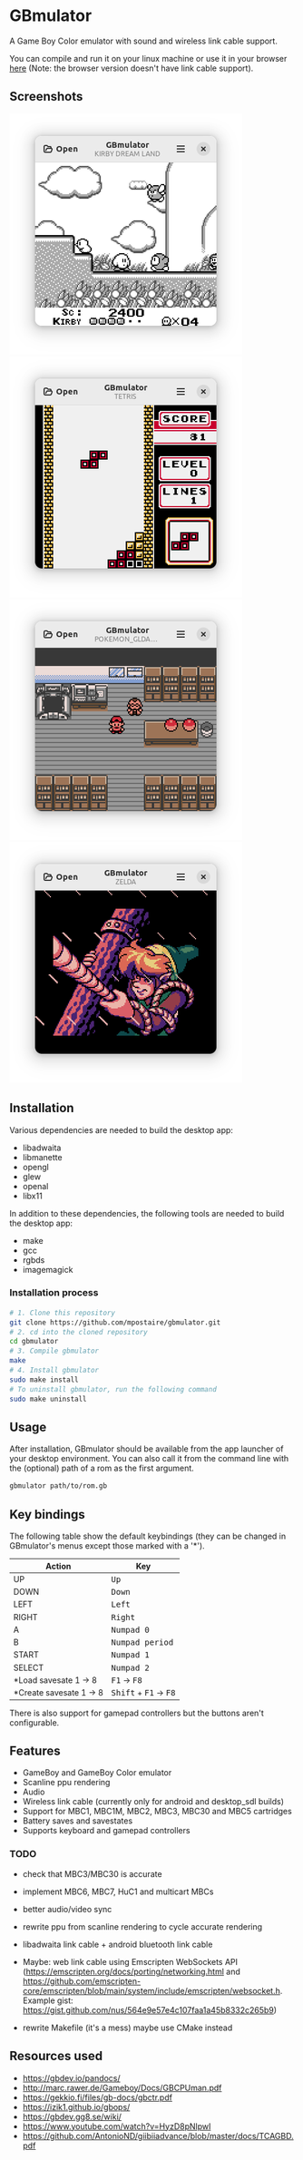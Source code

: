 # GBmulator
A Game Boy Color emulator with sound and wireless link cable support.

You can compile and run it on your linux machine or use it in your browser [here](https://mpostaire.github.io/gbmulator) (Note: the browser version doesn't have link cable support).

## Screenshots

![kirby_dream_land](images/kirby_dream_land.png)
![tetris_color](images/tetris_color.png)
![pokemon_gold](images/pokemon_gold.png)
![link_awakening](images/link_awakening.png)

## Installation

Various dependencies are needed to build the desktop app:

- libadwaita
- libmanette
- opengl
- glew
- openal
- libx11

In addition to these dependencies, the following tools are needed to build the desktop app:

- make
- gcc
- rgbds
- imagemagick

### Installation process

```sh
# 1. Clone this repository
git clone https://github.com/mpostaire/gbmulator.git
# 2. cd into the cloned repository
cd gbmulator
# 3. Compile gbmulator
make
# 4. Install gbmulator
sudo make install
# To uninstall gbmulator, run the following command
sudo make uninstall
```

## Usage
After installation, GBmulator should be available from the app launcher of your desktop environment.
You can also call it from the command line with the (optional) path of a rom as the first argument.
```sh
gbmulator path/to/rom.gb
```

## Key bindings

The following table show the default keybindings (they can be changed in GBmulator's menus except those marked with a '*').

| Action                 | Key                                              |
| ---------------------- | ------------------------------------------------ |
| UP                     | <kbd>Up</kbd>                                    |
| DOWN                   | <kbd>Down</kbd>                                  |
| LEFT                   | <kbd>Left</kbd>                                  |
| RIGHT                  | <kbd>Right</kbd>                                 |
| A                      | <kbd>Numpad 0</kbd>                              |
| B                      | <kbd>Numpad period</kbd>                         |
| START                  | <kbd>Numpad 1</kbd>                              |
| SELECT                 | <kbd>Numpad 2</kbd>                              |
| *Load savesate 1 → 8   | <kbd>F1</kbd> → <kbd>F8</kbd>                    |
| *Create savesate 1 → 8 | <kbd>Shift</kbd> + <kbd>F1</kbd> → <kbd>F8</kbd> |

There is also support for gamepad controllers but the buttons aren't configurable.

## Features

- GameBoy and GameBoy Color emulator
- Scanline ppu rendering
- Audio
- Wireless link cable (currently only for android and desktop_sdl builds)
- Support for MBC1, MBC1M, MBC2, MBC3, MBC30 and MBC5 cartridges
- Battery saves and savestates
- Supports keyboard and gamepad controllers

### TODO

- check that MBC3/MBC30 is accurate
- implement MBC6, MBC7, HuC1 and multicart MBCs
- better audio/video sync
- rewrite ppu from scanline rendering to cycle accurate rendering

- libadwaita link cable + android bluetooth link cable
- Maybe: web link cable using Emscripten WebSockets API (https://emscripten.org/docs/porting/networking.html and https://github.com/emscripten-core/emscripten/blob/main/system/include/emscripten/websocket.h. Example gist: https://gist.github.com/nus/564e9e57e4c107faa1a45b8332c265b9)

- rewrite Makefile (it's a mess) maybe use CMake instead

## Resources used
- https://gbdev.io/pandocs/
- http://marc.rawer.de/Gameboy/Docs/GBCPUman.pdf
- https://gekkio.fi/files/gb-docs/gbctr.pdf
- https://izik1.github.io/gbops/
- https://gbdev.gg8.se/wiki/
- https://www.youtube.com/watch?v=HyzD8pNlpwI
- https://github.com/AntonioND/giibiiadvance/blob/master/docs/TCAGBD.pdf
